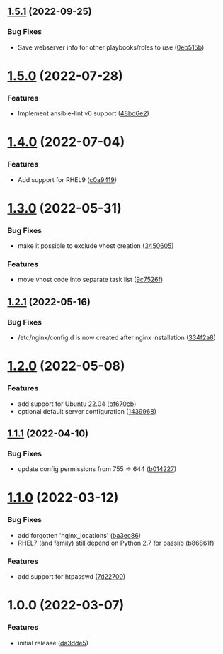 ## [1.5.1](https://github.com/de-it-krachten/ansible-role-nginx/compare/v1.5.0...v1.5.1) (2022-09-25)


### Bug Fixes

* Save webserver info for other playbooks/roles to use ([0eb515b](https://github.com/de-it-krachten/ansible-role-nginx/commit/0eb515b151e289475ec868c5c9303b7afae4e819))

# [1.5.0](https://github.com/de-it-krachten/ansible-role-nginx/compare/v1.4.0...v1.5.0) (2022-07-28)


### Features

* Implement ansible-lint v6 support ([48bd6e2](https://github.com/de-it-krachten/ansible-role-nginx/commit/48bd6e2ed24379d0c60fab8c75361de48ef524e7))

# [1.4.0](https://github.com/de-it-krachten/ansible-role-nginx/compare/v1.3.0...v1.4.0) (2022-07-04)


### Features

* Add support for RHEL9 ([c0a9419](https://github.com/de-it-krachten/ansible-role-nginx/commit/c0a9419397445d5a8bed03509c384134d600dfc1))

# [1.3.0](https://github.com/de-it-krachten/ansible-role-nginx/compare/v1.2.1...v1.3.0) (2022-05-31)


### Bug Fixes

* make it possible to exclude vhost creation ([3450605](https://github.com/de-it-krachten/ansible-role-nginx/commit/34506058c5b65837a76814302dacc7a59b6fb68a))


### Features

* move vhost code into separate task list ([9c7526f](https://github.com/de-it-krachten/ansible-role-nginx/commit/9c7526f93bc21df4845a1fa0a5c94a652e23f0e0))

## [1.2.1](https://github.com/de-it-krachten/ansible-role-nginx/compare/v1.2.0...v1.2.1) (2022-05-16)


### Bug Fixes

* /etc/nginx/config.d is now created after nginx installation ([334f2a8](https://github.com/de-it-krachten/ansible-role-nginx/commit/334f2a8a345a44f2255c2ccce29fbe810b4139b0))

# [1.2.0](https://github.com/de-it-krachten/ansible-role-nginx/compare/v1.1.1...v1.2.0) (2022-05-08)


### Features

* add support for Ubuntu 22.04 ([bf670cb](https://github.com/de-it-krachten/ansible-role-nginx/commit/bf670cb9292ee2789b36756763378e97a9563812))
* optional default server configuration ([1439968](https://github.com/de-it-krachten/ansible-role-nginx/commit/1439968887c2693e092f881d83b3551cb278d4fd))

## [1.1.1](https://github.com/de-it-krachten/ansible-role-nginx/compare/v1.1.0...v1.1.1) (2022-04-10)


### Bug Fixes

* update config permissions from 755 -> 644 ([b014227](https://github.com/de-it-krachten/ansible-role-nginx/commit/b01422796f7b3439386cda40f12904c13ba8a744))

# [1.1.0](https://github.com/de-it-krachten/ansible-role-nginx/compare/v1.0.0...v1.1.0) (2022-03-12)


### Bug Fixes

* add forgotten 'nginx_locations' ([ba3ec86](https://github.com/de-it-krachten/ansible-role-nginx/commit/ba3ec862069f25665afd4b3a08712a74ac5603cc))
* RHEL7 (and family) still depend on Python 2.7 for passlib ([b86861f](https://github.com/de-it-krachten/ansible-role-nginx/commit/b86861f4c09c253900b79044f642092303b8c6e0))


### Features

* add support for htpasswd ([7d22700](https://github.com/de-it-krachten/ansible-role-nginx/commit/7d2270083b5ad6b7c6362f5fe16e49b8ae447e0f))

# 1.0.0 (2022-03-07)


### Features

* initial release ([da3dde5](https://github.com/de-it-krachten/ansible-role-nginx/commit/da3dde5ef53c7e9d07ab02cbc81d3278eeb7d784))
